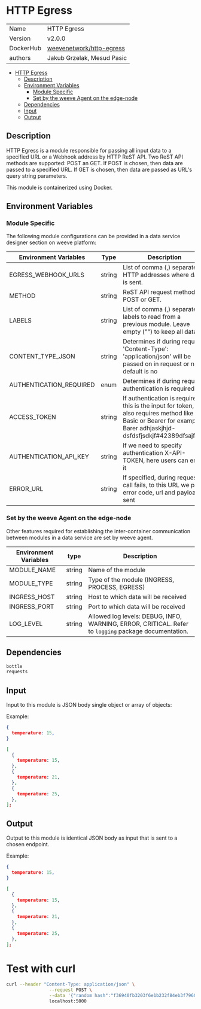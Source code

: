 # HTTP Egress

|                |                                       |
| -------------- | ------------------------------------- |
| Name           | HTTP Egress                           |
| Version        | v2.0.0                                |
| DockerHub      | [weevenetwork/http-egress](https://hub.docker.com/r/weevenetwork/http-egress) |
| authors        | Jakub Grzelak, Mesud Pasic                    |

- [HTTP Egress](#http-egress)
  - [Description](#description)
  - [Environment Variables](#environment-variables)
    - [Module Specific](#module-specific)
    - [Set by the weeve Agent on the edge-node](#set-by-the-weeve-agent-on-the-edge-node)
  - [Dependencies](#dependencies)
  - [Input](#input)
  - [Output](#output)

## Description

HTTP Egress is a module responsible for passing all input data to a specified URL or a Webhook address by HTTP ReST API.
Two ReST API methods are supported: POST an GET. If POST is chosen, then data are passed to a specified URL. If GET is chosen,
then data are passed as URL's query string parameters.

This module is containerized using Docker.

## Environment Variables

### Module Specific

The following module configurations can be provided in a data service designer section on weeve platform:

| Environment Variables | Type   | Description                                                                                           |
| --------------------- | ------ | ----------------------------------------------------------------------------------------------------- |
| EGRESS_WEBHOOK_URLS   | string | List of comma (,) separated HTTP addresses where data is sent.                                   |
| METHOD                | string | ReST API request method: POST or GET.                                                                 |
| LABELS                | string | List of comma (,) separated labels to read from a previous module. Leave empty ("") to keep all data. |
| CONTENT_TYPE_JSON     | string | Determines if during request 'Content-Type': 'application/json' will be passed on in request or not, default is no   |
| AUTHENTICATION_REQUIRED | enum | Determines if during request authentication is required           |
| ACCESS_TOKEN          | string | If authentication is required this is the input for token, it also requires method like Basic or Bearer for example: Barer adhjaskjhjd-dsfdsfjsdkjf#42389dfsajfd==      |
| AUTHENTICATION_API_KEY          | string | If we need to specify authentication X-API-TOKEN, here users can enter it|
| ERROR_URL          | string | If specified, during request if call fails, to this URL we pass error code, url and payload sent|

### Set by the weeve Agent on the edge-node

Other features required for establishing the inter-container communication between modules in a data service are set by weeve agent.

| Environment Variables | type   | Description                                    |
| --------------------- | ------ | ---------------------------------------------- |
| MODULE_NAME           | string | Name of the module                             |
| MODULE_TYPE           | string | Type of the module (INGRESS, PROCESS, EGRESS)  |
| INGRESS_HOST          | string | Host to which data will be received            |
| INGRESS_PORT          | string | Port to which data will be received            |
| LOG_LEVEL             | string | Allowed log levels: DEBUG, INFO, WARNING, ERROR, CRITICAL. Refer to `logging` package documentation. |

## Dependencies

```txt
bottle
requests
```

## Input

Input to this module is JSON body single object or array of objects:

Example:

```json
{
  temperature: 15,
}
```

```json
[
  {
    temperature: 15,
  },
  {
    temperature: 21,
  },
  {
    temperature: 25,
  },
];
```

## Output

Output to this module is identical JSON body as input that is sent to a chosen endpoint.

Example:

```json
{
  temperature: 15,
}
```

```json
[
  {
    temperature: 15,
  },
  {
    temperature: 21,
  },
  {
    temperature: 25,
  },
];
```

# Test with curl

```bash
curl --header "Content-Type: application/json" \
                --request POST \
                --data '{"random hash":"f36940fb3203f6e1b232f84eb3f796049c9cf1761a9297845e5f2453eb036f01"}' \
                localhost:5000
```
